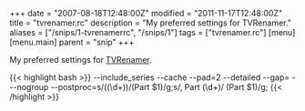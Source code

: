 +++
date = "2007-08-18T12:48:00Z"
modified = "2011-11-17T12:48:00Z"
title = "tvrenamer.rc"
description = "My preferred settings for TVRenamer."
aliases = ["/snips/1-tvrenamerrc", "/snips/1"]
tags = ["tvrenamer.rc"]
[menu]
  [menu.main]
    parent = "snip"
+++

My preferred settings for [TVRenamer](http://tvrenamer.org/).

{{< highlight bash >}}
--include_series
--cache
--pad=2
--detailed
--gap= -
--nogroup
--postproc=s/\((\d+)\)/(Part $1)/g;s/, Part (\d+)/ (Part $1)/g;
{{< /highlight >}}
